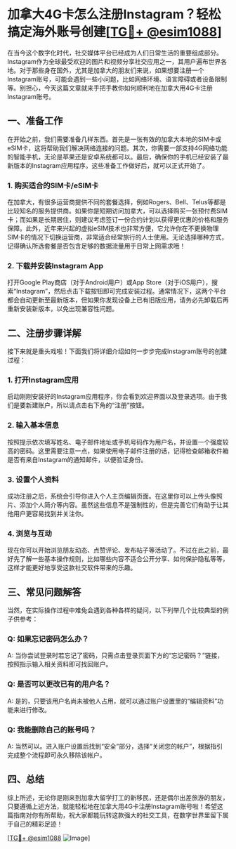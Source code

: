 # 加拿大4G卡怎么注册Instagram？轻松搞定海外账号创建[[TG💪+ @esim1088](https://t.me/s/esim1088)]

在当今这个数字化时代，社交媒体平台已经成为人们日常生活的重要组成部分。Instagram作为全球最受欢迎的图片和视频分享社交应用之一，其用户遍布世界各地。对于那些身在国外，尤其是加拿大的朋友们来说，如果想要注册一个Instagram账号，可能会遇到一些小问题，比如网络环境、语言障碍或者设备限制等。别担心，今天这篇文章就来手把手教你如何顺利地在加拿大用4G卡注册Instagram账号。

## 一、准备工作

在开始之前，我们需要准备几样东西。首先是一张有效的加拿大本地的SIM卡或eSIM卡，这将帮助我们解决网络连接的问题。其次，你需要一部支持4G网络功能的智能手机，无论是苹果还是安卓系统都可以。最后，确保你的手机已经安装了最新版本的Instagram应用程序。这些准备工作做好后，就可以正式开始了。

### 1. 购买适合的SIM卡/eSIM卡

在加拿大，有很多运营商提供不同的套餐选择，例如Rogers、Bell、Telus等都是比较知名的服务提供商。如果你是短期访问加拿大，可以选择购买一张预付费SIM卡；而如果是长期居住，则建议考虑签订一份合约计划以获得更优惠的价格和服务保障。此外，近年来兴起的虚拟eSIM技术也非常方便，它允许你在不更换物理SIM卡的情况下切换运营商，非常适合经常旅行的人士使用。无论选择哪种方式，记得确认所选套餐是否包含足够的数据流量用于日常上网需求哦！

### 2. 下载并安装Instagram App

打开Google Play商店（对于Android用户）或App Store（对于iOS用户），搜索“Instagram”，然后点击下载按钮即可完成安装过程。通常情况下，这两个平台都会自动更新至最新版本，但如果你发现设备上已有旧版应用，请务必先卸载后再重新安装新版本，以免出现兼容性问题。

## 二、注册步骤详解

接下来就是重头戏啦！下面我们将详细介绍如何一步步完成Instagram账号的创建过程：

### 1. 打开Instagram应用

启动刚刚安装好的Instagram应用程序，你会看到欢迎界面以及登录选项。由于我们是要新建账户，所以请点击右下角的“注册”按钮。

### 2. 输入基本信息

按照提示依次填写姓名、电子邮件地址或手机号码作为用户名，并设置一个强度较高的密码。这里需要注意一点，如果使用电子邮件注册的话，记得检查邮箱收件箱是否有来自Instagram的通知邮件，以便验证身份。

### 3. 设置个人资料

成功注册之后，系统会引导你进入个人主页编辑页面。在这里你可以上传头像照片、添加个人简介等内容。虽然这些信息不是强制性的，但是完善它们有助于让其他用户更容易找到并关注你。

### 4. 浏览与互动

现在你可以开始浏览朋友动态、点赞评论、发布帖子等活动了。不过在此之前，最好先了解一些基本操作规则，比如哪些内容不适合公开分享、如何保护隐私等等，这样才能更好地享受这款社交软件带来的乐趣。

## 三、常见问题解答

当然，在实际操作过程中难免会遇到各种各样的疑问，以下列举几个比较典型的例子供参考：

### Q: 如果忘记密码怎么办？
A: 当你尝试登录时若忘记了密码，只需点击登录页面下方的“忘记密码？”链接，按照指示输入相关资料即可找回账户。

### Q: 是否可以更改已有的用户名？
A: 是的，只要该用户名尚未被他人占用，就可以通过账户设置里的“编辑资料”功能来进行修改。

### Q: 我能删除自己的账号吗？
A: 当然可以。进入账户设置后找到“安全”部分，选择“关闭您的帐户”，根据指引完成整个流程即可永久移除该帐户。

## 四、总结

综上所述，无论你是刚来到加拿大留学打工的新移民，还是偶尔出差旅游的朋友，只要遵循上述方法，就能轻松地在加拿大用4G卡注册Instagram账号啦！希望这篇指南对你有所帮助，祝大家都能玩转这款强大的社交工具，在数字世界里留下属于自己的精彩足迹！

[[TG💪+ @esim1088](https://t.me/s/esim1088) ![Image](https://i.postimg.cc/4NQfJmqS/Snipaste-2025-05-13-00-14-12.png)]